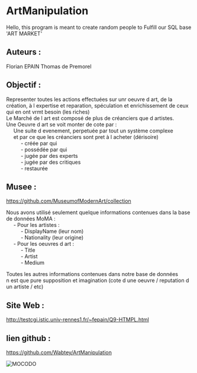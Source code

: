 # ArtManipulation
Hello, this program is meant to create random people to Fulfill our SQL base 'ART MARKET'


Auteurs :
---------

Florian EPAIN
Thomas de Premorel


Objectif :
----------

Representer toutes les actions effectuées sur unr oeuvre d art, de la création, à l expertise et reparation, spéculation et enrichissement de ceux qui en ont vrmt besoin (les riches)  
Le Marché de l art est composé de plus de créanciers que d artistes.  
Une Oeuvre d art se voit monter de cote par :   
     Une suite d evenement, perpetuée par tout un système complexe  
     et par ce que les créanciers sont pret à l acheter (dérisoire)  
          - créée par qui  
          - possédée par qui  
          - jugée par des experts  
          - jugée par des critiques  
          - restaurée  


Musee :
-------

https://github.com/MuseumofModernArt/collection

Nous avons utilisé seulement quelque informations contenues dans la base de données MoMA :  
     - Pour les artistes :  
          - DisplayName (leur nom)  
          - Nationality (leur origine)  
     - Pour les oeuvres d art :  
          - Title  
          - Artist  
          - Medium  

Toutes les autres informations contenues dans notre base de données  
n est que pure supposition et imagination (cote d une oeuvre / reputation d un artiste / etc)  


Site Web :
----------

http://testcgi.istic.univ-rennes1.fr/~fepain/Q9-HTMPL.html

lien github :
-------------

https://github.com/Wabtey/ArtManipulation


![MOCODO](https://user-images.githubusercontent.com/73140258/165476807-98045fbb-2f2e-4848-b13c-42fc4703bb53.png)


